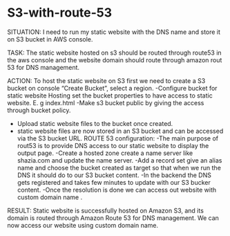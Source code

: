 # S3-with-route-53
SITUATION: I need to run my static website with the DNS name and store it on S3 bucket in AWS console.

TASK: The static website hosted on s3 should be routed through route53 in the aws console and the website domain should route through amazon rout 53 for DNS management.

ACTION: 
To host the static website on S3 first we need to create a S3 bucket on console “Create Bucket”, select a region.
-Configure bucket for static website Hosting set the bucket properties to have access to static website. E. g index.html
-Make s3 bucket public by giving the access through bucket policy.
- Upload static website files to the bucket once created.
- static website files are now stored in an S3 bucket and can be accessed via the S3 bucket URL.
ROUTE 53 configuration:
-The main purpose of rout53 is to provide DNS access to our static website to display the output page.
-Create a hosted zone create a name server like shazia.com and update the name server.
-Add a record set give an alias name and choose the bucket created as target so that when we run the DNS it should do to our S3 bucket content.
-In the backend the DNS gets registered and takes few minutes to update with our S3 bucker content.
-Once the resolution is done we can access out website with custom domain name .

RESULT: Static website is successfully hosted on Amazon S3, and its domain is routed through Amazon Route 53 for DNS management. We can now access our website using custom domain name.
